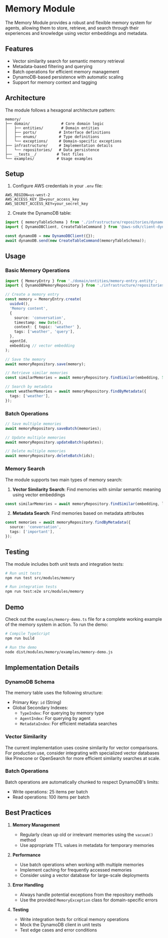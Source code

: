 # Memory Module

The Memory Module provides a robust and flexible memory system for agents, allowing them to store, retrieve, and search through their experiences and knowledge using vector embeddings and metadata.

## Features

- Vector similarity search for semantic memory retrieval
- Metadata-based filtering and querying
- Batch operations for efficient memory management
- DynamoDB-based persistence with automatic scaling
- Support for memory context and tagging

## Architecture

The module follows a hexagonal architecture pattern:

```
memory/
├── domain/              # Core domain logic
│   ├── entities/        # Domain entities
│   ├── ports/          # Interface definitions
│   ├── enums/          # Type definitions
│   └── exceptions/     # Domain-specific exceptions
├── infrastructure/     # Implementation details
│   └── repositories/   # Data persistence
├── __tests__/         # Test files
└── examples/          # Usage examples
```

## Setup

1. Configure AWS credentials in your `.env` file:

```env
AWS_REGION=us-west-2
AWS_ACCESS_KEY_ID=your_access_key
AWS_SECRET_ACCESS_KEY=your_secret_key
```

2. Create the DynamoDB table:

```typescript
import { memoryTableSchema } from './infrastructure/repositories/dynamodb/table-schema';
import { DynamoDBClient, CreateTableCommand } from '@aws-sdk/client-dynamodb';

const dynamoDB = new DynamoDBClient({});
await dynamoDB.send(new CreateTableCommand(memoryTableSchema));
```

## Usage

### Basic Memory Operations

```typescript
import { MemoryEntry } from './domain/entities/memory-entry.entity';
import { DynamoDBMemoryRepository } from './infrastructure/repositories/dynamodb/memory.repository';

// Create a memory entry
const memory = MemoryEntry.create(
  uuidv4(),
  'Memory content',
  {
    source: 'conversation',
    timestamp: new Date(),
    context: { topic: 'weather' },
    tags: ['weather', 'query'],
  },
  agentId,
  embedding // vector embedding
);

// Save the memory
await memoryRepository.save(memory);

// Retrieve similar memories
const similarMemories = await memoryRepository.findSimilar(embedding, 5);

// Search by metadata
const weatherMemories = await memoryRepository.findByMetadata({
  tags: ['weather'],
});
```

### Batch Operations

```typescript
// Save multiple memories
await memoryRepository.saveBatch(memories);

// Update multiple memories
await memoryRepository.updateBatch(updates);

// Delete multiple memories
await memoryRepository.deleteBatch(ids);
```

### Memory Search

The module supports two main types of memory search:

1. **Vector Similarity Search**: Find memories with similar semantic meaning using vector embeddings
```typescript
const similarMemories = await memoryRepository.findSimilar(embedding, limit);
```

2. **Metadata Search**: Find memories based on metadata attributes
```typescript
const memories = await memoryRepository.findByMetadata({
  source: 'conversation',
  tags: ['important'],
});
```

## Testing

The module includes both unit tests and integration tests:

```bash
# Run unit tests
npm run test src/modules/memory

# Run integration tests
npm run test:e2e src/modules/memory
```

## Demo

Check out the `examples/memory-demo.ts` file for a complete working example of the memory system in action. To run the demo:

```bash
# Compile TypeScript
npm run build

# Run the demo
node dist/modules/memory/examples/memory-demo.js
```

## Implementation Details

### DynamoDB Schema

The memory table uses the following structure:
- Primary Key: `id` (String)
- Global Secondary Indexes:
  - `TypeIndex`: For querying by memory type
  - `AgentIndex`: For querying by agent
  - `MetadataIndex`: For efficient metadata searches

### Vector Similarity

The current implementation uses cosine similarity for vector comparisons. For production use, consider integrating with specialized vector databases like Pinecone or OpenSearch for more efficient similarity searches at scale.

### Batch Operations

Batch operations are automatically chunked to respect DynamoDB's limits:
- Write operations: 25 items per batch
- Read operations: 100 items per batch

## Best Practices

1. **Memory Management**
   - Regularly clean up old or irrelevant memories using the `vacuum()` method
   - Use appropriate TTL values in metadata for temporary memories

2. **Performance**
   - Use batch operations when working with multiple memories
   - Implement caching for frequently accessed memories
   - Consider using a vector database for large-scale deployments

3. **Error Handling**
   - Always handle potential exceptions from the repository methods
   - Use the provided `MemoryException` class for domain-specific errors

4. **Testing**
   - Write integration tests for critical memory operations
   - Mock the DynamoDB client in unit tests
   - Test edge cases and error conditions
